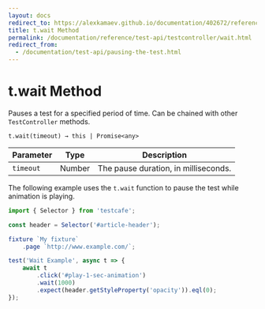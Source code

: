 ```yaml
---
layout: docs
redirect_to: https://alexkamaev.github.io/documentation/402672/reference/test-api/testcontroller/wait
title: t.wait Method
permalink: /documentation/reference/test-api/testcontroller/wait.html
redirect_from: 
  - /documentation/test-api/pausing-the-test.html
---
```

# t.wait Method

Pauses a test for a specified period of time. Can be chained with other `TestController` methods.

```text
t.wait(timeout) → this | Promise<any>
```

Parameter | Type    | Description
--------- | ------- | --------------------------------
`timeout` | Number  | The pause duration, in milliseconds.

The following example uses the `t.wait` function to pause the test while animation is playing.

```js
import { Selector } from 'testcafe';

const header = Selector('#article-header');

fixture `My fixture`
    .page `http://www.example.com/`;

test('Wait Example', async t => {
    await t
        .click('#play-1-sec-animation')
        .wait(1000)
        .expect(header.getStyleProperty('opacity')).eql(0);
});
```

